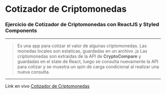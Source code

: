 # Cotizador de Criptomonedas

### Ejercicio de Cotizador de Criptomonedas con **ReactJS** y **Styled Components**

---

>Es una app para cotizar el valor de algunas criptomonedas.
>Las monedas locales son estaticas, guardadas en un archivo .js
>Las criptomonedas son extraidas de la API de **CryptoCompare** y guardadas en el state de React, luego se consulta nuevamente la API para cotizar y se muestra un spin de carga condicional al realizar una nueva consulta.

---

Link en vivo [Cotizador de Criptomonedas](https://frosty-morse-226d92.netlify.app/)